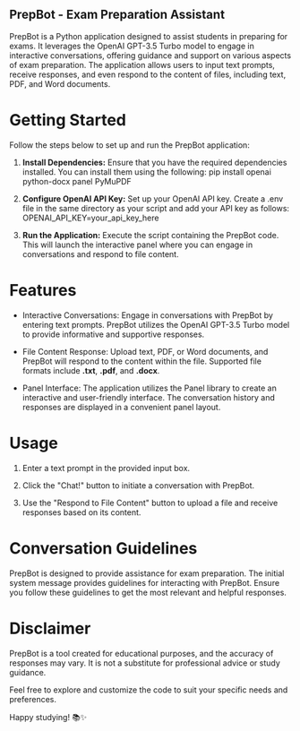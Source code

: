 ## PrepBot - Exam Preparation Assistant

PrepBot is a Python application designed to assist students in preparing for exams. It leverages the OpenAI GPT-3.5 Turbo model to engage in interactive conversations, offering guidance and support on various aspects of exam preparation. The application allows users to input text prompts, receive responses, and even respond to the content of files, including text, PDF, and Word documents.

# Getting Started
Follow the steps below to set up and run the PrepBot application:

1. **Install Dependencies:**
Ensure that you have the required dependencies installed. You can install them using the following:
pip install openai python-docx panel PyMuPDF

2. **Configure OpenAI API Key:**
Set up your OpenAI API key. Create a .env file in the same directory as your script and add your API key as follows:
OPENAI_API_KEY=your_api_key_here

3. **Run the Application:**
Execute the script containing the PrepBot code. This will launch the interactive panel where you can engage in conversations and respond to file content.

# Features

- Interactive Conversations:
Engage in conversations with PrepBot by entering text prompts. PrepBot utilizes the OpenAI GPT-3.5 Turbo model to provide informative and supportive responses.

- File Content Response:
Upload text, PDF, or Word documents, and PrepBot will respond to the content within the file. Supported file formats include **.txt**, **.pdf**, and **.docx**.

- Panel Interface:
The application utilizes the Panel library to create an interactive and user-friendly interface. The conversation history and responses are displayed in a convenient panel layout.

# Usage

1. Enter a text prompt in the provided input box.

2. Click the "Chat!" button to initiate a conversation with PrepBot.
3. Use the "Respond to File Content" button to upload a file and receive responses based on its content.

# Conversation Guidelines
PrepBot is designed to provide assistance for exam preparation. The initial system message provides guidelines for interacting with PrepBot. Ensure you follow these guidelines to get the most relevant and helpful responses.

# Disclaimer
PrepBot is a tool created for educational purposes, and the accuracy of responses may vary. It is not a substitute for professional advice or study guidance.

Feel free to explore and customize the code to suit your specific needs and preferences.

Happy studying! 📚✨